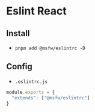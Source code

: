 # Eslint React

## Install
+ `pnpm add @msfw/eslintrc -D`

## Config
+ `.eslintrc.js`
```js
module.exports = {
  "extends": ["@msfw/eslintrc"]
}
```
